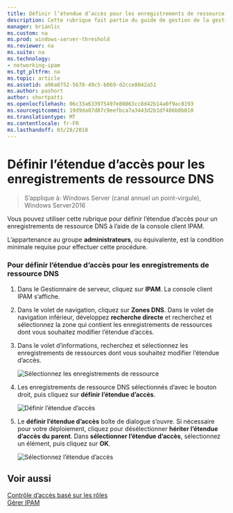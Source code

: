 ```yaml
---
title: Définir l’étendue d’accès pour les enregistrements de ressource DNS
description: Cette rubrique fait partie du guide de gestion de la gestion des adresses IP (IPAM) dans Windows Server2016.
manager: brianlic
ms.custom: na
ms.prod: windows-server-threshold
ms.reviewer: na
ms.suite: na
ms.technology:
- networking-ipam
ms.tgt_pltfrm: na
ms.topic: article
ms.assetid: a96a8752-5678-49c5-b069-d2cce8042a51
ms.author: pashort
author: shortpatti
ms.openlocfilehash: 06c33a633975497e80863cc8d42b14a0f9ac8193
ms.sourcegitcommit: 19d9da87d87c9eefbca7a3443d2b1df486b0b010
ms.translationtype: MT
ms.contentlocale: fr-FR
ms.lasthandoff: 03/28/2018
---
```

# <a name="set-access-scope-for-dns-resource-records"></a>Définir l’étendue d’accès pour les enregistrements de ressource DNS

>S’applique à: Windows Server (canal annuel un point-virgule), Windows Server2016

Vous pouvez utiliser cette rubrique pour définir l’étendue d’accès pour un enregistrements de ressource DNS à l’aide de la console client IPAM.  
  
L’appartenance au groupe **administrateurs**, ou équivalente, est la condition minimale requise pour effectuer cette procédure.  
  
### <a name="to-set-access-scope-for-dns-resource-records"></a>Pour définir l’étendue d’accès pour les enregistrements de ressource DNS  
  
1.  Dans le Gestionnaire de serveur, cliquez sur **IPAM**. La console client IPAM s’affiche.  
  
2.  Dans le volet de navigation, cliquez sur **Zones DNS**.  Dans le volet de navigation inférieur, développez **recherche directe** et recherchez et sélectionnez la zone qui contient les enregistrements de ressources dont vous souhaitez modifier l’étendue d’accès.  
  
3.  Dans le volet d’informations, recherchez et sélectionnez les enregistrements de ressources dont vous souhaitez modifier l’étendue d’accès.  
  
    ![Sélectionnez les enregistrements de ressource](../../media/Set-Access-Scope-for-DNS-Resource-Records/ipam_RestrictUserToRRControl_02.jpg)  
  
4.  Les enregistrements de ressource DNS sélectionnés d’avec le bouton droit, puis cliquez sur **définir l’étendue d’accès**.  
  
    ![Définir l’étendue d’accès](../../media/Set-Access-Scope-for-DNS-Resource-Records/ipam_RestrictUserToRRControl_03.jpg)  
  
5.  Le **définir l’étendue d’accès** boîte de dialogue s’ouvre. Si nécessaire pour votre déploiement, cliquez pour désélectionner **hériter l’étendue d’accès du parent**. Dans **sélectionner l’étendue d’accès**, sélectionnez un élément, puis cliquez sur **OK**.  
  
    ![Sélectionnez l’étendue d’accès](../../media/Set-Access-Scope-for-DNS-Resource-Records/ipam_RestrictUserToRRControl_04.jpg)  
  
## <a name="see-also"></a>Voir aussi  
[Contrôle d’accès basé sur les rôles](Role-based-Access-Control.md)  
[Gérer IPAM](Manage-IPAM.md)  
  


